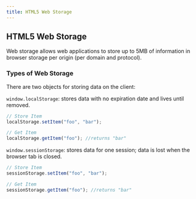 ```yaml
---
title: HTML5 Web Storage
---
```

## HTML5 Web Storage

Web storage allows web applications to store up to 5MB of information in browser storage per origin (per domain and protocol).

### Types of Web Storage

There are two objects for storing data on the client:

`window.localStorage`: stores data with no expiration date and lives until removed.

```javascript
// Store Item
localStorage.setItem("foo", "bar");

// Get Item
localStorage.getItem("foo"); //returns "bar"
```

`window.sessionStorage`: stores data for one session; data is lost when the browser tab is closed.

```javascript
// Store Item
sessionStorage.setItem("foo", "bar");

// Get Item
sessionStorage.getItem("foo"); //returns "bar"
```

